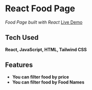 # React Food Page

*Food Page built with React* [Live Demo](https://justeats.netlify.app/)


## Tech Used

**React, JavaScript, HTML, Tailwind CSS**

## Features

- **You can filter food by price**
- **You can filter food by Food Names**

